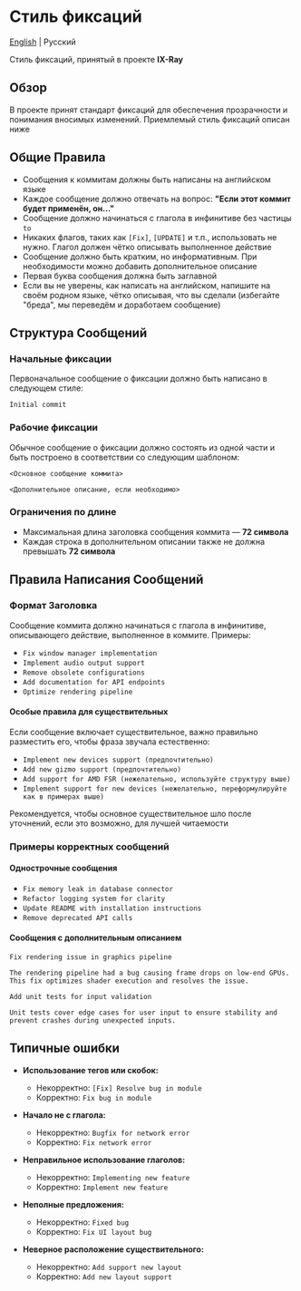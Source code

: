 # Стиль фиксаций

[English](./commit-style.md) | Русский

Стиль фиксаций, принятый в проекте __IX-Ray__

## Обзор

В проекте принят стандарт фиксаций для обеспечения прозрачности и понимания вносимых изменений. Приемлемый стиль фиксаций описан ниже

## Общие Правила

- Сообщения к коммитам должны быть написаны на английском языке
- Каждое сообщение должно отвечать на вопрос: __"Если этот коммит будет применён, он..."__
- Сообщение должно начинаться с глагола в инфинитиве без частицы `to`
- Никаких флагов, таких как `[Fix]`, `[UPDATE]` и т.п., использовать не нужно. Глагол должен чётко описывать выполненное действие
- Сообщение должно быть кратким, но информативным. При необходимости можно добавить дополнительное описание
- Первая буква сообщения должна быть заглавной
- Если вы не уверены, как написать на английском, напишите на своём родном языке, чётко описывая, что вы сделали (избегайте "бреда", мы переведём и доработаем сообщение)

## Структура Сообщений

### Начальные фиксации

Первоначальное сообщение о фиксации должно быть написано в следующем стиле:

```text
Initial commit
```

### Рабочие фиксации

Обычное сообщение о фиксации должно состоять из одной части и быть построено в соответствии со следующим шаблоном:

```text
<Основное сообщение коммита>

<Дополнительное описание, если необходимо>
```

### Ограничения по длине

- Максимальная длина заголовка сообщения коммита — __72 символа__
- Каждая строка в дополнительном описании также не должна превышать __72 символа__

## Правила Написания Сообщений

### Формат Заголовка

Сообщение коммита должно начинаться с глагола в инфинитиве, описывающего действие, выполненное в коммите. Примеры:

- `Fix window manager implementation`
- `Implement audio output support`
- `Remove obsolete configurations`
- `Add documentation for API endpoints`
- `Optimize rendering pipeline`

#### Особые правила для существительных

Если сообщение включает существительное, важно правильно разместить его, чтобы фраза звучала естественно:

- `Implement new devices support (предпочтительно)`
- `Add new gizmo support (предпочтительно)`
- `Add support for AMD FSR (нежелательно, используйте структуру выше)`
- `Implement support for new devices (нежелательно, переформулируйте как в примерах выше)`

Рекомендуется, чтобы основное существительное шло после уточнений, если это возможно, для лучшей читаемости

### Примеры корректных сообщений

#### Однострочные сообщения

- `Fix memory leak in database connector`
- `Refactor logging system for clarity`
- `Update README with installation instructions`
- `Remove deprecated API calls`

#### Сообщения с дополнительным описанием

```text
Fix rendering issue in graphics pipeline

The rendering pipeline had a bug causing frame drops on low-end GPUs. This fix optimizes shader execution and resolves the issue.
```

```text
Add unit tests for input validation

Unit tests cover edge cases for user input to ensure stability and prevent crashes during unexpected inputs.
```

## Типичные ошибки

- __Использование тегов или скобок:__

  - Некорректно: `[Fix] Resolve bug in module`
  - Корректно: `Fix bug in module`

- __Начало не с глагола:__

  - Некорректно: `Bugfix for network error`
  - Корректно: `Fix network error`

- __Неправильное использование глаголов:__

  - Некорректно: `Implementing new feature`
  - Корректно: `Implement new feature`

- __Неполные предложения:__

  - Некорректно: `Fixed bug`
  - Корректно: `Fix UI layout bug`

- __Неверное расположение существительного:__

  - Некорректно: `Add support new layout`
  - Корректно: `Add new layout support`
